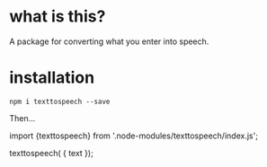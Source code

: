 # what is this?
  A package for converting what you enter into speech.

# installation 

`npm i texttospeech --save`

Then...

import {texttospeech} from '.node-modules/texttospeech/index.js';

texttospeech(
    {
       text 
    });



